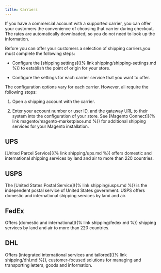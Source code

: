 ```yaml
---
title: Carriers
---
```


If you have a commercial account with a supported carrier, you can offer your customers the convenience of choosing that carrier during checkout. The rates are automatically downloaded, so you do not need to look up the information.

Before you can offer your customers a selection of shipping carriers,you must complete the following steps:

* Configure the [shipping settings]({% link shipping/shipping-settings.md %}) to establish the point of origin for your store.

* Configure the settings for each carrier service that you want to offer.

The configuration options vary for each carrier. However, all require the following stops:

1. Open a shipping account with the carrier.

1. Enter your account number or user ID, and the gateway URL to their system into the configuration of your store. See [Magento Connect]({% link magento/magento-marketplace.md %}) for additional shipping services for your Magento installation.

## UPS

[United Parcel Service]({% link shipping/ups.md %}) offers domestic and international shipping services by land and air to more than 220 countries.

## USPS

The [United States Postal Service]({% link shipping/usps.md %}) is the independent postal service of United States government. USPS offers domestic and international shipping services by land and air.

## FedEx

Offers [domestic and international]({% link shipping/fedex.md %}) shipping services by land and air to more than 220 countries.

## DHL

Offers [integrated international services and tailored]({% link shipping/dhl.md %}), customer-focused solutions for managing and transporting letters, goods and information.
